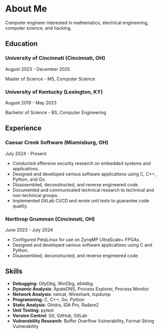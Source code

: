 # About Me

Computer engineer interested in mathematics, electrical engineering, computer science, and hacking.

## Education

### University of Cincinnati (Cincinnati, OH)

August 2023 - December 2025

Master of Science - MS, Computer Science

### University of Kentucky (Lexington, KY)

August 2019 - May 2023

Bachelor of Science - BS, Computer Engineering

## Experience

### Caesar Creek Software (Miamisburg, OH)

July 2024 - Present

- Conducted offensive security research on embedded systems and applications.
- Designed and developed various software applications using C, C++, Python, and Go.
- Disassembled, deconstructed, and reverse engineered code.
- Documented and communicated technical research to technical and non-technical groups.
- Implemented GitLab CI/CD and wrote unit tests to guarantee code quality.

### Northrop Grumman (Cincinnati, OH)

June 2023 - July 2024

- Configured PetaLinux for use on ZynqMP UltraScale+ FPGAs.
- Designed and developed various software applications using C and Python.
- Disassembled, deconstructed, and reverse engineered code.

## Skills

- **Debugging**: OllyDbg, WinDbg, x64dbg
- **Dynamic Analysis**: ApateDNS, Process Explorer, Process Monitor
- **Network Analysis**: netcat, Wireshark, tcpdump
- **Programming**: C, C++, Go, Python
- **Static Analysis**: Ghidra, IDA Pro, Radare2
- **Unit Testing**: pytest
- **Version Control**: Git, GitHub, GitLab
- **Vulnerability Research**: Buffer Overflow Vulnerability, Format String Vulnerability
